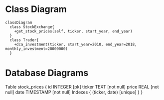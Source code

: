 # Class Diagram 

```
classDiagram
  class StockExchange{
    +get_stock_prices(self, ticker, start_year, end_year)
  }
  class Trader{
    +dca_investment(ticker, start_year=2010, end_year=2018, monthly_investment=20000000)
  }
```

# Database Diagrams

Table stock_prices {
  id INTEGER [pk]
  ticker TEXT [not null]
  price REAL [not null]
  date TIMESTAMP [not null]
  Indexes {
    (ticker, date) [unique]
  }
}